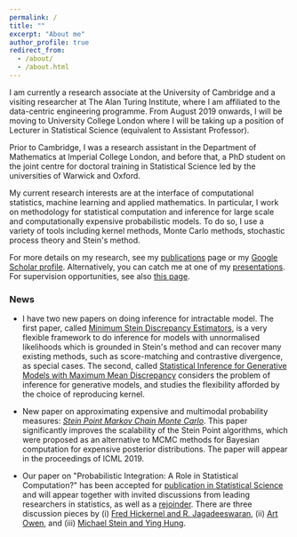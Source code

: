 ```yaml
---
permalink: /
title: ""
excerpt: "About me"
author_profile: true
redirect_from: 
  - /about/
  - /about.html
---
```


I am currently a research associate at the University of Cambridge and a visiting researcher at The Alan Turing Institute, where I am affiliated to the data-centric engineering programme. From August 2019 onwards, I will be moving to University College London where I will be taking up a position of Lecturer in Statistical Science (equivalent to Assistant Professor). 

Prior to Cambridge, I was a research assistant in the Department of Mathematics at Imperial College London, and before that, a PhD student on the joint centre for doctoral training in Statistical Science led by the universities of Warwick and Oxford.

My current research interests are at the interface of computational statistics, machine learning and applied mathematics. In particular, I work on methodology for statistical computation and inference for large scale and computationally expensive probabilistic models. To do so, I use a variety of tools including kernel methods, Monte Carlo methods, stochastic process theory and Stein's method. 

For more details on my research, see my [publications](https://fxbriol.github.io/papers/) page or my [Google Scholar profile](https://scholar.google.co.uk/citations?user=yLBYtAwAAAAJ&hl=en). Alternatively, you can catch me at one of my [presentations](https://fxbriol.github.io/presentations/). For supervision opportunities, see also [this page](https://fxbriol.github.io/supervision/).

### News


* I have two new papers on doing inference for intractable model. The first paper, called [Minimum Stein Discrepancy Estimators](hhttps://arxiv.org/abs/1906.08283), is a very flexible framework to do inference for models with unnormalised likelihoods which is grounded in Stein's method and can recover many existing methods, such as score-matching and contrastive divergence, as special cases. The second, called [Statistical Inference for Generative Models with Maximum Mean Discrepancy](https://arxiv.org/abs/1906.05944) considers the problem of inference for generative models, and studies the flexibility afforded by the choice of reproducing kernel.

* New paper on approximating expensive and multimodal probability measures: [*Stein Point Markov Chain Monte Carlo*](https://arxiv.org/pdf/1905.03673). This paper significantly improves the scalability of the Stein Point algorithms, which were proposed as an alternative to MCMC methods for Bayesian computation for expensive posterior distributions. The paper will appear in the proceedings of ICML 2019.

* Our paper on "Probabilistic Integration: A Role in Statistical Computation?" has been accepted for [publication in Statistical Science](https://projecteuclid.org/euclid.ss/1555056025) and will appear together with invited discussions from leading researchers in statistics, as well as a [rejoinder](https://projecteuclid.org/euclid.ss/1555056029). There are three discussion pieces by (i) [Fred Hickernel and R. Jagadeeswaran](https://projecteuclid.org/euclid.ss/1555056026), (ii) [Art Owen](https://projecteuclid.org/euclid.ss/1555056027), and (iii) [Michael Stein and Ying Hung](https://projecteuclid.org/euclid.ss/1555056028).


